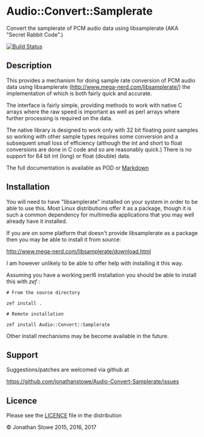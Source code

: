 # Audio::Convert::Samplerate

Convert the samplerate of PCM audio data using libsamplerate (AKA "Secret Rabbit Code".)

[![Build Status](https://travis-ci.org/jonathanstowe/Audio-Convert-Samplerate.svg?branch=master)](https://travis-ci.org/jonathanstowe/Audio-Convert-Samplerate)

## Description

This provides a mechanism for doing sample rate conversion of PCM audio
data using libsamplerate (http://www.mega-nerd.com/libsamplerate/)
the implementation of which is both fairly quick and accurate.

The interface is fairly simple, providing methods to work with native
C arrays where the raw speed is important as well as perl arrays where
further processing is required on the data.

The native library is designed to work only with 32 bit floating point
samples so working with other sample types requires some conversion
and a subsequent small loss of efficiency (although the int and short
to float conversions are done in C code and so are reasonably quick.)
There is no support for 64 bit int (long) or float (double) data.

The full documentation is available as POD or [Markdown](Documentation.md)

## Installation

You will need to have "libsamplerate"  installed on your system in order to
be able to use this. Most Linux distributions offer it as a package, though
it is such a common dependency for multimedia applications that you may well
already have it installed.

If you are on some platform that doesn't provide libsamplerate as a package
then you may be able to install it from source:

http://www.mega-nerd.com/libsamplerate/download.html

I am however unlikely to be able to offer help with installing it this way.

Assuming you have a working perl6 installation you should be able to
install this with *zef* :

    # From the source directory
   
    zef install .

    # Remote installation

    zef install Audio::Convert::Samplerate

Other install mechanisms may be become available in the future.

## Support

Suggestions/patches are welcomed via github at

https://github.com/jonathanstowe/Audio-Convert-Samplerate/issues

## Licence

Please see the [LICENCE](LICENCE) file in the distribution

© Jonathan Stowe 2015, 2016, 2017
